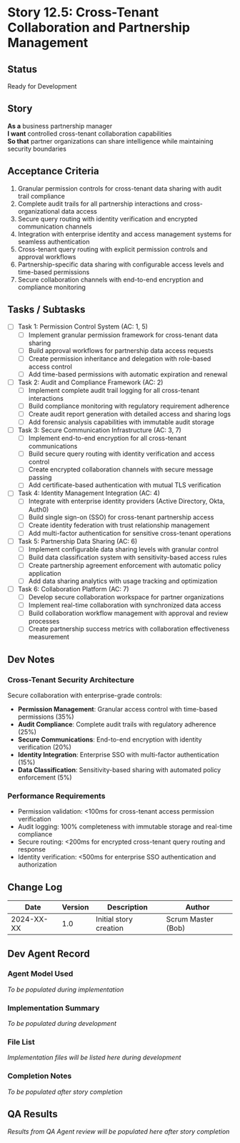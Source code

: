 # Story 12.5: Cross-Tenant Collaboration and Partnership Management

## Status
Ready for Development

## Story
**As a** business partnership manager  
**I want** controlled cross-tenant collaboration capabilities  
**So that** partner organizations can share intelligence while maintaining security boundaries

## Acceptance Criteria
1. Granular permission controls for cross-tenant data sharing with audit trail compliance
2. Complete audit trails for all partnership interactions and cross-organizational data access
3. Secure query routing with identity verification and encrypted communication channels
4. Integration with enterprise identity and access management systems for seamless authentication
5. Cross-tenant query routing with explicit permission controls and approval workflows
6. Partnership-specific data sharing with configurable access levels and time-based permissions
7. Secure collaboration channels with end-to-end encryption and compliance monitoring

## Tasks / Subtasks
- [ ] Task 1: Permission Control System (AC: 1, 5)
  - [ ] Implement granular permission framework for cross-tenant data sharing
  - [ ] Build approval workflows for partnership data access requests
  - [ ] Create permission inheritance and delegation with role-based access control
  - [ ] Add time-based permissions with automatic expiration and renewal
- [ ] Task 2: Audit and Compliance Framework (AC: 2)
  - [ ] Implement complete audit trail logging for all cross-tenant interactions
  - [ ] Build compliance monitoring with regulatory requirement adherence
  - [ ] Create audit report generation with detailed access and sharing logs
  - [ ] Add forensic analysis capabilities with immutable audit storage
- [ ] Task 3: Secure Communication Infrastructure (AC: 3, 7)
  - [ ] Implement end-to-end encryption for all cross-tenant communications
  - [ ] Build secure query routing with identity verification and access control
  - [ ] Create encrypted collaboration channels with secure message passing
  - [ ] Add certificate-based authentication with mutual TLS verification
- [ ] Task 4: Identity Management Integration (AC: 4)
  - [ ] Integrate with enterprise identity providers (Active Directory, Okta, Auth0)
  - [ ] Build single sign-on (SSO) for cross-tenant partnership access
  - [ ] Create identity federation with trust relationship management
  - [ ] Add multi-factor authentication for sensitive cross-tenant operations
- [ ] Task 5: Partnership Data Sharing (AC: 6)
  - [ ] Implement configurable data sharing levels with granular control
  - [ ] Build data classification system with sensitivity-based access rules
  - [ ] Create partnership agreement enforcement with automatic policy application
  - [ ] Add data sharing analytics with usage tracking and optimization
- [ ] Task 6: Collaboration Platform (AC: 7)
  - [ ] Develop secure collaboration workspace for partner organizations
  - [ ] Implement real-time collaboration with synchronized data access
  - [ ] Build collaboration workflow management with approval and review processes
  - [ ] Create partnership success metrics with collaboration effectiveness measurement

## Dev Notes

### Cross-Tenant Security Architecture
Secure collaboration with enterprise-grade controls:
- **Permission Management**: Granular access control with time-based permissions (35%)
- **Audit Compliance**: Complete audit trails with regulatory adherence (25%)
- **Secure Communications**: End-to-end encryption with identity verification (20%)
- **Identity Integration**: Enterprise SSO with multi-factor authentication (15%)
- **Data Classification**: Sensitivity-based sharing with automated policy enforcement (5%)

### Performance Requirements
- Permission validation: <100ms for cross-tenant access permission verification
- Audit logging: 100% completeness with immutable storage and real-time compliance
- Secure routing: <200ms for encrypted cross-tenant query routing and response
- Identity verification: <500ms for enterprise SSO authentication and authorization

## Change Log
| Date | Version | Description | Author |
|------|---------|-------------|---------|
| 2024-XX-XX | 1.0 | Initial story creation | Scrum Master (Bob) |

## Dev Agent Record

### Agent Model Used
*To be populated during implementation*

### Implementation Summary
*To be populated during development*

### File List
*Implementation files will be listed here during development*

### Completion Notes
*To be populated after story completion*

## QA Results
*Results from QA Agent review will be populated here after story completion*